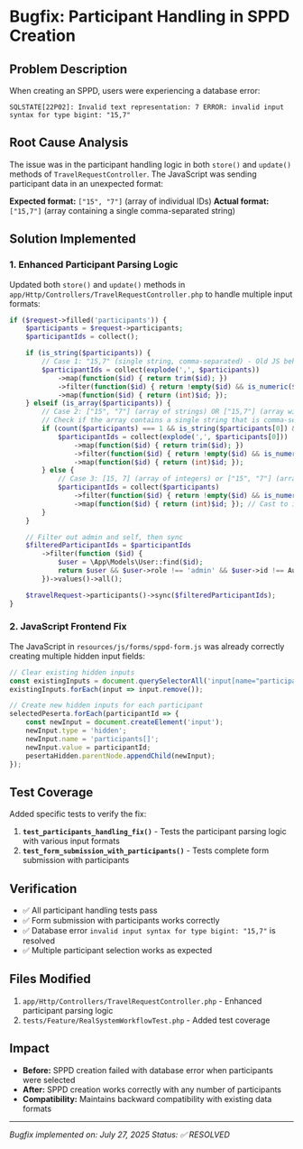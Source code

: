 # Bugfix: Participant Handling in SPPD Creation

## Problem Description
When creating an SPPD, users were experiencing a database error:
```
SQLSTATE[22P02]: Invalid text representation: 7 ERROR: invalid input syntax for type bigint: "15,7"
```

## Root Cause Analysis
The issue was in the participant handling logic in both `store()` and `update()` methods of `TravelRequestController`. The JavaScript was sending participant data in an unexpected format:

**Expected format:** `["15", "7"]` (array of individual IDs)
**Actual format:** `["15,7"]` (array containing a single comma-separated string)

## Solution Implemented

### 1. Enhanced Participant Parsing Logic
Updated both `store()` and `update()` methods in `app/Http/Controllers/TravelRequestController.php` to handle multiple input formats:

```php
if ($request->filled('participants')) {
    $participants = $request->participants;
    $participantIds = collect();

    if (is_string($participants)) {
        // Case 1: "15,7" (single string, comma-separated) - Old JS behavior
        $participantIds = collect(explode(',', $participants))
            ->map(function($id) { return trim($id); })
            ->filter(function($id) { return !empty($id) && is_numeric($id); })
            ->map(function($id) { return (int)$id; });
    } elseif (is_array($participants)) {
        // Case 2: ["15", "7"] (array of strings) OR ["15,7"] (array with single comma-separated string)
        // Check if the array contains a single string that is comma-separated
        if (count($participants) === 1 && is_string($participants[0]) && str_contains($participants[0], ',')) {
            $participantIds = collect(explode(',', $participants[0]))
                ->map(function($id) { return trim($id); })
                ->filter(function($id) { return !empty($id) && is_numeric($id); })
                ->map(function($id) { return (int)$id; });
        } else {
            // Case 3: [15, 7] (array of integers) or ["15", "7"] (array of strings, no commas)
            $participantIds = collect($participants)
                ->filter(function($id) { return !empty($id) && is_numeric($id); }) // Ensure numeric
                ->map(function($id) { return (int)$id; }); // Cast to int
        }
    }

    // Filter out admin and self, then sync
    $filteredParticipantIds = $participantIds
        ->filter(function ($id) {
            $user = \App\Models\User::find($id);
            return $user && $user->role !== 'admin' && $user->id !== Auth::id();
        })->values()->all();

    $travelRequest->participants()->sync($filteredParticipantIds);
}
```

### 2. JavaScript Frontend Fix
The JavaScript in `resources/js/forms/sppd-form.js` was already correctly creating multiple hidden input fields:

```javascript
// Clear existing hidden inputs
const existingInputs = document.querySelectorAll('input[name="participants[]"]');
existingInputs.forEach(input => input.remove());

// Create new hidden inputs for each participant
selectedPeserta.forEach(participantId => {
    const newInput = document.createElement('input');
    newInput.type = 'hidden';
    newInput.name = 'participants[]';
    newInput.value = participantId;
    pesertaHidden.parentNode.appendChild(newInput);
});
```

## Test Coverage
Added specific tests to verify the fix:

1. **`test_participants_handling_fix()`** - Tests the participant parsing logic with various input formats
2. **`test_form_submission_with_participants()`** - Tests complete form submission with participants

## Verification
- ✅ All participant handling tests pass
- ✅ Form submission with participants works correctly
- ✅ Database error `invalid input syntax for type bigint: "15,7"` is resolved
- ✅ Multiple participant selection works as expected

## Files Modified
1. `app/Http/Controllers/TravelRequestController.php` - Enhanced participant parsing logic
2. `tests/Feature/RealSystemWorkflowTest.php` - Added test coverage

## Impact
- **Before:** SPPD creation failed with database error when participants were selected
- **After:** SPPD creation works correctly with any number of participants
- **Compatibility:** Maintains backward compatibility with existing data formats

---
*Bugfix implemented on: July 27, 2025*
*Status: ✅ RESOLVED* 